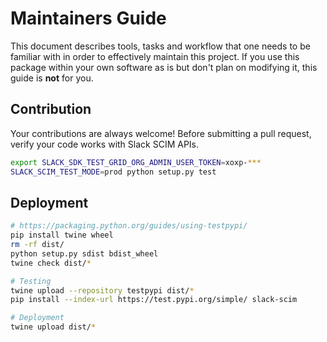 # Maintainers Guide

This document describes tools, tasks and workflow that one needs to be familiar with in order to effectively maintain this project. If you use this package within your own software as is but don't plan on modifying it, this guide is **not** for you.

## Contribution

Your contributions are always welcome! Before submitting a pull request, verify your code works with Slack SCIM APIs.

```bash
export SLACK_SDK_TEST_GRID_ORG_ADMIN_USER_TOKEN=xoxp-***
SLACK_SCIM_TEST_MODE=prod python setup.py test
```

## Deployment

```bash
# https://packaging.python.org/guides/using-testpypi/
pip install twine wheel
rm -rf dist/
python setup.py sdist bdist_wheel
twine check dist/*

# Testing
twine upload --repository testpypi dist/*
pip install --index-url https://test.pypi.org/simple/ slack-scim

# Deployment
twine upload dist/*
```

